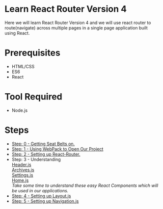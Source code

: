 <h1> Learn React Router Version 4 </h1>

Here we will learn React Router Version 4 and we will use react router to route(navigate) across multiple pages in a single page application built using React.

<h1> Prerequisites </h1>
<ul>
  <li>HTML/CSS</li>
  <li>ES6</li>
  <li>React</li>
</ul>

<h1>Tool Required</h1>
<ul>
  <li>Node.js</li>
</ul>
<h1> Steps </h1>
<ul>
  <a href = 'https://github.com/NadeemShakya/ReactRouter-V4/tree/Step-0' > <li> Step: 0 - Getting Seat Belts on.</li> </a>
  <a href = 'https://github.com/NadeemShakya/ReactRouter-V4/blob/Step-1/README.md'> <li> Step: 1 - Using WebPack to Open Our Project </li>   </a>
  <a href = 'https://github.com/NadeemShakya/ReactRouter-V4/blob/Step-2/README.md' > <li> Step: 2 - Setting up React-Router.</li> </a>
  <li> Step: 3 - Understanding <br> 
    <a href = 'https://github.com/NadeemShakya/ReactRouter/blob/master/src/js/components/Header.js'>Header.js </a> 
    <br>
    <a href = 'https://github.com/NadeemShakya/ReactRouter/blob/master/src/js/components/Archives.js'> Archives.js </a> 
    <br>
    <a href = 'https://github.com/NadeemShakya/ReactRouter/blob/master/src/js/components/Settings.js'> Settings.js </a>
    <br>
    <a href = 'https://github.com/NadeemShakya/ReactRouter/blob/master/src/js/components/Home.js'> Home.js </a>
    <br>
    <i>Take some time to understand these easy React Components which will be used in our applications. </i>  
  </li> 
  <li> <a href = 'https://github.com/NadeemShakya/ReactRouter/compare/Step-3?expand=1'> Step: 4 - Setting up Layout.js </a></li>
  <li> <a href = 'https://github.com/NadeemShakya/ReactRouter/compare/Step-3?expand=1'> Step: 5 - Setting up Navigation.js </a></li>
  
</ul>


